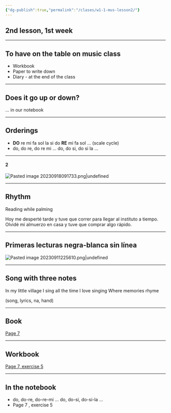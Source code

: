 ```yaml
---
{"dg-publish":true,"permalink":"/clases/w1-1-mus-lesson2/"}
---
```


## 2nd lesson,  1st week

---

## To have on the  table on music class

- Workbook
- Paper to write down
- Diary - at the end of the class

---

## Does it go up or down?

... in our notebook

---

## Orderings

- **DO** re mi fa sol la si do **RE** mi fa sol ... (scale cycle)
- do, do re, do re mi ...    do, do si, do si la ...

---


<div class="transclusion internal-embed is-loaded"><div class="markdown-embed">



#### 2 
![Pasted image 20230918091733.png|undefined](/img/user/Assets/Pasted%20image%2020230918091733.png)

</div></div>


---

## Rhythm

Reading while palming

Hoy me desperté tarde y tuve que correr para llegar al instituto a tiempo. Olvidé mi almuerzo en casa y tuve que comprar algo rápido. 

---


<div class="transclusion internal-embed is-loaded"><div class="markdown-embed">



## Primeras lecturas negra-blanca sin línea

![Pasted image 20230911225610.png|undefined](/img/user/Assets/Pasted%20image%2020230911225610.png)


</div></div>


---

## Song with three notes

In my little village
I sing all the time
I love singing
Where memories rhyme

(song, lyrics, na, hand)

---
## Book

[Page 7](https://www.blinklearning.com/v/1693484008/theme_tmpux/launch.php?theme=tmpux#activity/4239474/65076206/420820858)

---

## Workbook

[Page 7, exercise 5](https://www.blinklearning.com/v/1693484008/theme_tmpux/launch.php?theme=tmpux#activity/4239478/65132306/421303486)

---

## In the notebook

- do, do-re, do-re-mi ...  do, do-si, do-si-la ... 
- Page 7 , exercise 5

 
